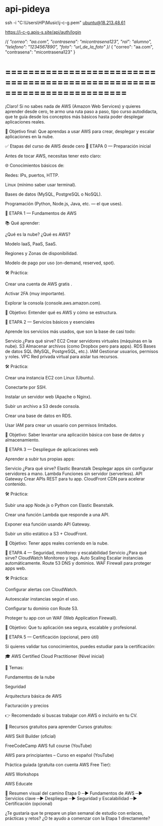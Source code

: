 # api-pideya

ssh -i "C:\Users\HP\Music\j-c-g.pem" ubuntu@18.213.48.61

https://j-c-g.apis-s.site/api/auth/login



/*{
    "correo": "aa.com",
    "contrasena": "micontrasena123",
    "rol": "alumno",
    "telefono": "1234567890",
    "foto": "url_de_la_foto"
}*/
{
    "correo": "aa.com",
    "contrasena": "micontrasena123"
}









=========================================================================
===========================================================================


¡Claro! Si no sabes nada de AWS (Amazon Web Services) y quieres aprender desde cero, te armo una ruta paso a paso, tipo curso autodidacta, que te guía desde los conceptos más básicos hasta poder desplegar aplicaciones reales.

🎯 Objetivo final: Que aprendas a usar AWS para crear, desplegar y escalar aplicaciones en la nube.

✅ Etapas del curso de AWS desde cero
🔹 ETAPA 0 — Preparación inicial

Antes de tocar AWS, necesitas tener esto claro:

🌐 Conocimientos básicos de:

Redes: IPs, puertos, HTTP.

Linux (mínimo saber usar terminal).

Bases de datos (MySQL, PostgreSQL o NoSQL).

Programación (Python, Node.js, Java, etc. — el que uses).

🔹 ETAPA 1 — Fundamentos de AWS

📚 Qué aprender:

¿Qué es la nube? ¿Qué es AWS?

Modelo IaaS, PaaS, SaaS.

Regiones y Zonas de disponibilidad.

Modelo de pago por uso (on-demand, reserved, spot).

🛠️ Práctica:

Crear una cuenta de AWS gratis
.

Activar 2FA (muy importante).

Explorar la consola (console.aws.amazon.com).

🎯 Objetivo: Entender qué es AWS y cómo se estructura.

🔹 ETAPA 2 — Servicios básicos y esenciales

Aprende los servicios más usados, que son la base de casi todo:

Servicio	¿Para qué sirve?
EC2	Crear servidores virtuales (máquinas en la nube).
S3	Almacenar archivos (como Dropbox pero para apps).
RDS	Bases de datos SQL (MySQL, PostgreSQL, etc.).
IAM	Gestionar usuarios, permisos y roles.
VPC	Red privada virtual para aislar tus recursos.

🛠️ Práctica:

Crear una instancia EC2 con Linux (Ubuntu).

Conectarte por SSH.

Instalar un servidor web (Apache o Nginx).

Subir un archivo a S3 desde consola.

Crear una base de datos en RDS.

Usar IAM para crear un usuario con permisos limitados.

🎯 Objetivo: Saber levantar una aplicación básica con base de datos y almacenamiento.

🔹 ETAPA 3 — Despliegue de aplicaciones web

Aprender a subir tus propias apps:

Servicio	¿Para qué sirve?
Elastic Beanstalk	Desplegar apps sin configurar servidores a mano.
Lambda	Funciones sin servidor (serverless).
API Gateway	Crear APIs REST para tu app.
CloudFront	CDN para acelerar contenido.

🛠️ Práctica:

Subir una app Node.js o Python con Elastic Beanstalk.

Crear una función Lambda que responde a una API.

Exponer esa función usando API Gateway.

Subir un sitio estático a S3 + CloudFront.

🎯 Objetivo: Tener apps reales corriendo en la nube.

🔹 ETAPA 4 — Seguridad, monitoreo y escalabilidad
Servicio	¿Para qué sirve?
CloudWatch	Monitoreo y logs.
Auto Scaling	Escalar instancias automáticamente.
Route 53	DNS y dominios.
WAF	Firewall para proteger apps web.

🛠️ Práctica:

Configurar alertas con CloudWatch.

Autoescalar instancias según el uso.

Configurar tu dominio con Route 53.

Proteger tu app con un WAF (Web Application Firewall).

🎯 Objetivo: Que tu aplicación sea segura, escalable y profesional.

🔹 ETAPA 5 — Certificación (opcional, pero útil)

Si quieres validar tus conocimientos, puedes estudiar para la certificación:

🎓 AWS Certified Cloud Practitioner (Nivel inicial)

🧠 Temas:

Fundamentos de la nube

Seguridad

Arquitectura básica de AWS

Facturación y precios

👉 Recomendado si buscas trabajar con AWS o incluirlo en tu CV.

🧰 Recursos gratuitos para aprender
Cursos gratuitos:

AWS Skill Builder (oficial)

FreeCodeCamp AWS full course (YouTube)

AWS para principiantes – Curso en español (YouTube)

Práctica guiada (gratuita con cuenta AWS Free Tier):

AWS Workshops

AWS Educate

🧭 Resumen visual del camino
Etapa 0 ─► Fundamentos de AWS ─► Servicios clave ─► Despliegue ─► Seguridad y Escalabilidad ─► Certificación (opcional)


¿Te gustaría que te prepare un plan semanal de estudio con enlaces, prácticas y retos? ¿O te ayudo a comenzar con la Etapa 1 directamente?
